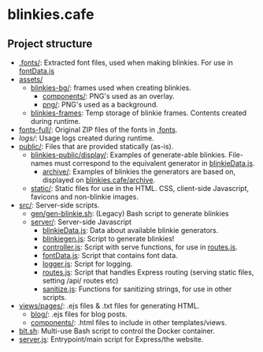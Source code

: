 # blinkies.cafe

## Project structure

- [.fonts/](.fonts/): Extracted font files, used when making blinkies. For use in [fontData.js](src/server/fontData.js)
- [assets/](assets/)
    - [blinkies-bg/](assets/blinkies-bg/): frames used when creating blinkies.
        - [components/](assets/blinkies-bg/components/): PNG's used as an overlay.
        - [png/](assets/blinkies-bg/png/): PNG's used as a background.
    - [blinkies-frames](assets/blinkies-frames/): Temp storage of blinkie frames. Contents created during runtime.
- [fonts-full/](fonts-full/): Original ZIP files of the fonts in [.fonts](.fonts/).
- *logs/*: Usage logs created during runtime.
- [public/](public/): Files that are provided statically (as-is).
    - [blinkies-public/display/](public/blinkies-public/display/): Examples of generate-able blinkies. File-names must correspond to the equivalent generator in [blinkieData.js](src/server/blinkieData.js).
      - [archive/](public/blinkies-public/display/archive/): Examples of blinkies the generators are based on, displayed on [blinkies.cafe/archive](https://blinkies.cafe/archive).
    - [static/](public/static/): Static files for use in the HTML. CSS, client-side Javascript, favicons and non-blinkie images.
- [src/](src/): Server-side scripts.
    - [gen/gen-blinkie.sh](src/gen/gen-blinkie.sh): (Legacy) Bash script to generate blinkies
    - [server/](src/server/): Server-side Javascript
        - [blinkieData.js](src/server/blinkieData.js): Data about available blinkie generators.
        - [blinkiegen.js](src/server/blinkiegen.js): Script to generate blinkies!
        - [controller.js](src/server/controller.js): Script with serve functions, for use in [routes.js](src/server/routes.js).
        - [fontData.js](src/server/fontData.js): Script that contains font data.
        - [logger.js](src/server/logger.js): Script for logging.
        - [routes.js](src/server/routes.js): Script that handles Express routing (serving static files, setting /api/ routes etc)
        - [sanitize.js](src/server/sanitize.js): Functions for sanitizing strings, for use in other scripts.
- [views/pages/](views/pages/): .ejs files & .txt files for generating HTML.
    - [blog/](views/pages/blog/): .ejs files for blog posts.
    - [components/](views/pages/components/): .html files to include in other templates/views.
- [blt.sh](blt.sh): Multi-use Bash script to control the Docker container.
- [server.js](server.js): Entrypoint/main script for Express/the website.